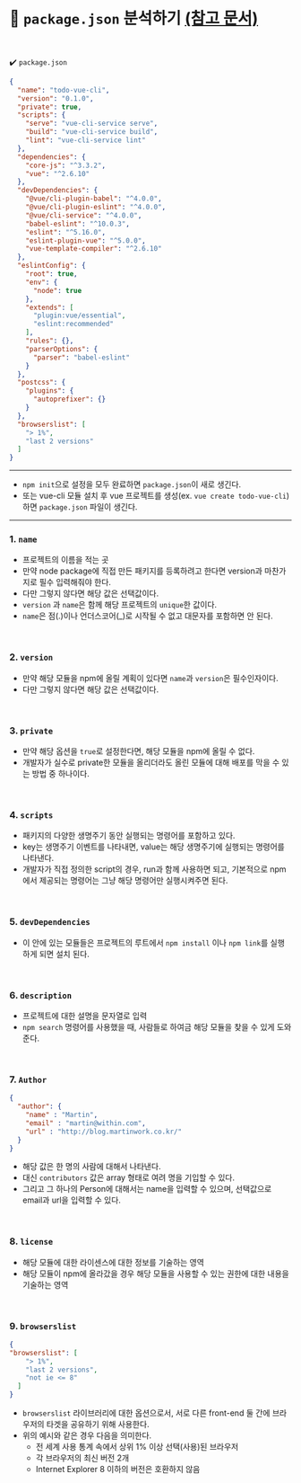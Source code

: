 # :file_folder: `package.json` 분석하기 <a href="https://blog.martinwork.co.kr/vuejs/2018/04/22/what-is-packagejson.html" target="_blank">(참고 문서)</a>

<br>

:heavy_check_mark: `package.json`

```json
{
  "name": "todo-vue-cli",
  "version": "0.1.0",
  "private": true,
  "scripts": {
    "serve": "vue-cli-service serve",
    "build": "vue-cli-service build",
    "lint": "vue-cli-service lint"
  },
  "dependencies": {
    "core-js": "^3.3.2",
    "vue": "^2.6.10"
  },
  "devDependencies": {
    "@vue/cli-plugin-babel": "^4.0.0",
    "@vue/cli-plugin-eslint": "^4.0.0",
    "@vue/cli-service": "^4.0.0",
    "babel-eslint": "^10.0.3",
    "eslint": "^5.16.0",
    "eslint-plugin-vue": "^5.0.0",
    "vue-template-compiler": "^2.6.10"
  },
  "eslintConfig": {
    "root": true,
    "env": {
      "node": true
    },
    "extends": [
      "plugin:vue/essential",
      "eslint:recommended"
    ],
    "rules": {},
    "parserOptions": {
      "parser": "babel-eslint"
    }
  },
  "postcss": {
    "plugins": {
      "autoprefixer": {}
    }
  },
  "browserslist": [
    "> 1%",
    "last 2 versions"
  ]
}
```

---

- `npm init`으로 설정을 모두 완료하면 `package.json`이 새로 생긴다.
- 또는 vue-cli 모듈 설치 후 vue 프로젝트를 생성(ex. `vue create todo-vue-cli`)하면 `package.json` 파일이 생긴다.

---

### 1. `name`

- 프로젝트의 이름을 적는 곳
- 만약 node package에 직접 만든 패키지를 등록하려고 한다면 version과 마찬가지로 필수 입력해줘야 한다.
- 다만 그렇지 않다면 해당 값은 선택값이다.
- `version` 과 `name`은 함께 해당 프로젝트의 `unique`한 값이다.
- `name`은 점(.)이나 언더스코어(_)로 시작될 수 없고 대문자를 포함하면 안 된다.

<br>

### 2. `version`

- 만약 해당 모듈을 npm에 올릴 계획이 있다면 `name`과 `version`은 필수인자이다.
- 다만 그렇지 않다면 해당 값은 선택값이다.

<br>

### 3. `private`

- 만약 해당 옵션을 `true`로 설정한다면, 해당 모듈을 npm에 올릴 수 없다.
- 개발자가 실수로 private한 모듈을 올리더라도 올린 모듈에 대해 배포를 막을 수 있는 방법 중 하나이다.

<br>

### 4. `scripts`

- 패키지의 다양한 생명주기 동안 실행되는 명령어를 포함하고 있다.
- key는 생명주기 이벤트를 나타내면, value는 해당 생명주기에 실행되는 명령어를 나타낸다.
- 개발자가 직접 정의한 script의 경우, run과 함께 사용하면 되고, 기본적으로 npm에서 제공되는 명령어는 그냥 해당 명령어만 실행시켜주면 된다. 

<br>

### 5. `devDependencies`

- 이 안에 있는 모듈들은 프로젝트의 루트에서 `npm install` 이나 `npm link`를 실행하게 되면 설치 된다.

<br>

### 6. `description`

- 프로젝트에 대한 설명을 문자열로 입력
- `npm search` 명령어를 사용했을 때, 사람들로 하여금 해당 모듈을 찾을 수 있게 도와준다.

<br>

### 7. `Author`

```json
{
  "author": {
    "name" : "Martin",
    "email" : "martin@within.com",
    "url" : "http://blog.martinwork.co.kr/"
  }
}
```

- 해당 값은 한 명의 사람에 대해서 나타낸다.
- 대신 `contributors` 값은 array 형태로 여려 명을 기입할 수 있다.
- 그리고 그 하나의 Person에 대해서는 name을 입력할 수 있으며, 선택값으로 email과 url을 입력할 수 있다.

<br>

### 8. `license`

- 해당 모듈에 대한 라이센스에 대한 정보를 기술하는 영역
- 해당 모듈이 npm에 올라갔을 경우 해당 모듈을 사용할 수 있는 권한에 대한 내용을 기술하는 영역

<br>

### 9. `browserslist`

```json
{
"browserslist": [
    "> 1%",
    "last 2 versions",
    "not ie <= 8"
  ]
}
```

- `browserslist` 라이브러리에 대한 옵션으로서, 서로 다른 front-end 둘 간에 브라우저의 타겟을 공유하기 위해 사용한다.
- 위의 예시와 같은 경우 다음을 의미한다.
  - 전 세계 사용 통계 속에서 상위 1% 이상 선택(사용)된 브라우저
  - 각 브라우저의 최신 버전 2개
  - Internet Explorer 8 이하의 버전은 호환하지 않음